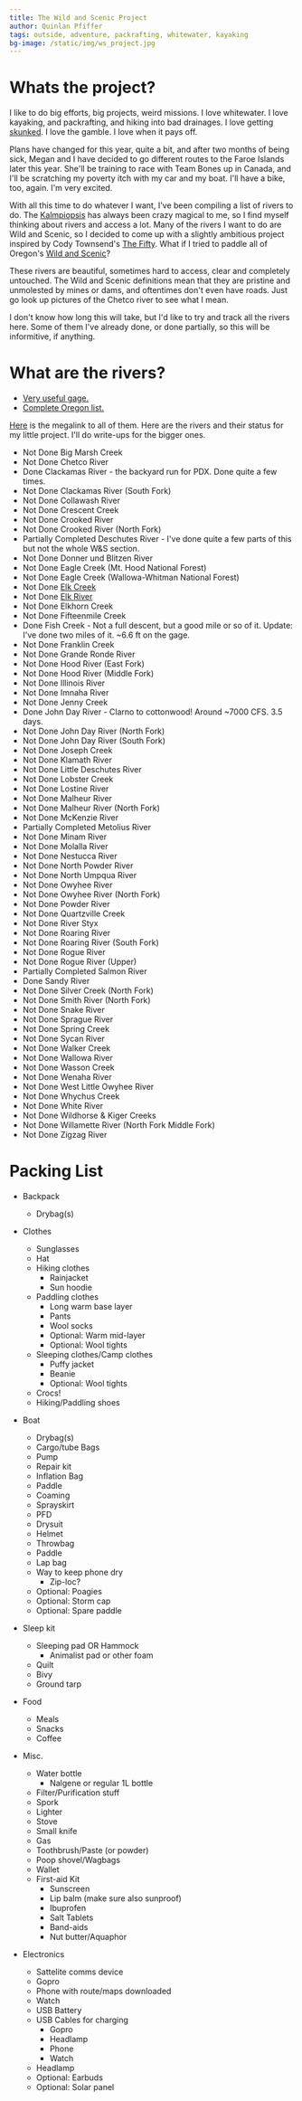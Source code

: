 ```yaml
---
title: The Wild and Scenic Project
author: Quinlan Pfiffer
tags: outside, adventure, packrafting, whitewater, kayaking
bg-image: /static/img/ws_project.jpg
---
```


# Whats the project?

I like to do big efforts, big projects, weird missions. I love whitewater. I
love kayaking, and packrafting, and hiking into bad drainages. I love getting
[skunked](https://www.azcentral.com/story/opinion/op-ed/claythompson/2016/11/12/ask-clay-what-origin-expression-skunked/93598570/). I love the gamble. I love when it pays off.

Plans have changed for this year, quite a bit, and after two months of being
sick, Megan and I have decided to go different routes to the Faroe Islands later
this year. She'll be training to race with Team Bones up in Canada, and I'll be
scratching my poverty itch with my car and my boat. I'll have a bike, too,
again. I'm very excited.

With all this time to do whatever I want, I've been compiling a list of rivers
to do. The [Kalmpiopsis](/posts/2021-09-23-Chetco_Recon.html) has always been crazy magical to me, so I find myself 
thinking about rivers and access a lot. Many of the rivers I want to do are Wild
and Scenic, so I decided to come up with a slightly ambitious project inspired
by Cody Townsend's [The Fifty](https://skithefifty.com/). What if I tried to
paddle all of Oregon's [Wild and Scenic](https://www.rivers.gov/wsr-act.php)?

These rivers are beautiful, sometimes hard to access, clear and completely
untouched. The Wild and Scenic definitions mean that they are pristine and
unmolested by mines or dams, and oftentimes don't even have roads. Just go look
up pictures of the Chetco river to see what I mean.

I don't know how long this will take, but I'd like to try and track all the
rivers here. Some of them I've already done, or done partially, so this will be
informitive, if anything.

# What are the rivers?

* [Very useful gage.](https://www.nwrfc.noaa.gov/rfc/)
* [Complete Oregon list.](http://www.oregonwildandscenic.com/)

[Here](https://www.rivers.gov/oregon.php) is the megalink to all of them. Here
are the rivers and their status for my little project. I'll do write-ups for the bigger ones.

* <span class="fail">Not Done</span> Big Marsh Creek
* <span class="fail">Not Done</span> Chetco River
* <span class="suc">Done</span> Clackamas River - the backyard run for PDX. Done quite a few times.
* <span class="fail">Not Done</span> Clackamas River (South Fork)
* <span class="fail">Not Done</span> Collawash River
* <span class="fail">Not Done</span> Crescent Creek
* <span class="fail">Not Done</span> Crooked River
* <span class="fail">Not Done</span> Crooked River (North Fork)
* <span class="unsure">Partially Completed</span> Deschutes River - I've done quite a few parts of this but not the whole W&S section.
* <span class="fail">Not Done</span> Donner und Blitzen River
* <span class="fail">Not Done</span> Eagle Creek (Mt. Hood National Forest)
* <span class="fail">Not Done</span> Eagle Creek (Wallowa-Whitman National Forest)
* <span class="fail">Not Done</span> <a href="https://www.americanwhitewater.org/content/River/view/river-detail/5426/main">Elk Creek</a>
* <span class="fail">Not Done</span> <a href="https://www.americanwhitewater.org/content/River/view/river-detail/1510/main">Elk River</a>
* <span class="fail">Not Done</span> Elkhorn Creek
* <span class="fail">Not Done</span> Fifteenmile Creek
* <span class="suc">Done</span> Fish Creek - Not a full descent, but a good mile or so of it. Update: I've done two miles of it. ~6.6 ft on the gage.
* <span class="fail">Not Done</span> Franklin Creek
* <span class="fail">Not Done</span> Grande Ronde River
* <span class="fail">Not Done</span> Hood River (East Fork)
* <span class="fail">Not Done</span> Hood River (Middle Fork)
* <span class="fail">Not Done</span> Illinois River
* <span class="fail">Not Done</span> Imnaha River
* <span class="fail">Not Done</span> Jenny Creek
* <span class="suc">Done</span> John Day River - Clarno to cottonwood! Around ~7000 CFS. 3.5 days.
* <span class="fail">Not Done</span> John Day River (North Fork)
* <span class="fail">Not Done</span> John Day River (South Fork)
* <span class="fail">Not Done</span> Joseph Creek
* <span class="fail">Not Done</span> Klamath River
* <span class="fail">Not Done</span> Little Deschutes River
* <span class="fail">Not Done</span> Lobster Creek
* <span class="fail">Not Done</span> Lostine River
* <span class="fail">Not Done</span> Malheur River
* <span class="fail">Not Done</span> Malheur River (North Fork)
* <span class="fail">Not Done</span> McKenzie River
* <span class="unsure">Partially Completed</span> Metolius River
* <span class="fail">Not Done</span> Minam River
* <span class="fail">Not Done</span> Molalla River
* <span class="fail">Not Done</span> Nestucca River
* <span class="fail">Not Done</span> North Powder River
* <span class="fail">Not Done</span> North Umpqua River
* <span class="fail">Not Done</span> Owyhee River
* <span class="fail">Not Done</span> Owyhee River (North Fork)
* <span class="fail">Not Done</span> Powder River
* <span class="fail">Not Done</span> Quartzville Creek
* <span class="fail">Not Done</span> River Styx
* <span class="fail">Not Done</span> Roaring River
* <span class="fail">Not Done</span> Roaring River (South Fork)
* <span class="fail">Not Done</span> Rogue River
* <span class="fail">Not Done</span> Rogue River (Upper)
* <span class="unsure">Partially Completed</span> Salmon River
* <span class="suc">Done</span> Sandy River
* <span class="fail">Not Done</span> Silver Creek (North Fork)
* <span class="fail">Not Done</span> Smith River (North Fork)
* <span class="fail">Not Done</span> Snake River
* <span class="fail">Not Done</span> Sprague River
* <span class="fail">Not Done</span> Spring Creek
* <span class="fail">Not Done</span> Sycan River
* <span class="fail">Not Done</span> Walker Creek
* <span class="fail">Not Done</span> Wallowa River
* <span class="fail">Not Done</span> Wasson Creek
* <span class="fail">Not Done</span> Wenaha River
* <span class="fail">Not Done</span> West Little Owyhee River
* <span class="fail">Not Done</span> Whychus Creek
* <span class="fail">Not Done</span> White River
* <span class="fail">Not Done</span> Wildhorse & Kiger Creeks
* <span class="fail">Not Done</span> Willamette River (North Fork Middle Fork)
* <span class="fail">Not Done</span> Zigzag River

# Packing List

* Backpack
    * Drybag(s)

* Clothes
    * Sunglasses
    * Hat
    * Hiking clothes
        * Rainjacket
        * Sun hoodie
    * Paddling clothes
        * Long warm base layer
        * Pants
        * Wool socks
        * Optional: Warm mid-layer
        * Optional: Wool tights
    * Sleeping clothes/Camp clothes
        * Puffy jacket
        * Beanie
        * Optional: Wool tights
    * Crocs!
    * Hiking/Paddling shoes

* Boat
    * Drybag(s)
    * Cargo/tube Bags
    * Pump
    * Repair kit
    * Inflation Bag
    * Paddle
    * Coaming
    * Sprayskirt
    * PFD
    * Drysuit
    * Helmet
    * Throwbag
    * Paddle
    * Lap bag
    * Way to keep phone dry
        * Zip-loc?
    * Optional: Poagies
    * Optional: Storm cap
    * Optional: Spare paddle

* Sleep kit
    * Sleeping pad OR Hammock
        * Animalist pad or other foam
    * Quilt
    * Bivy
    * Ground tarp

* Food
    * Meals
    * Snacks
    * Coffee

* Misc.
    * Water bottle
        * Nalgene or regular 1L bottle
    * Filter/Purification stuff
    * Spork
    * Lighter
    * Stove
    * Small knife
    * Gas
    * Toothbrush/Paste (or powder)
    * Poop shovel/Wagbags
    * Wallet
    * First-aid Kit
        * Sunscreen
        * Lip balm (make sure also sunproof)
        * Ibuprofen
        * Salt Tablets
        * Band-aids
        * Nut butter/Aquaphor

* Electronics
    * Sattelite comms device
    * Gopro
    * Phone with route/maps downloaded
    * Watch
    * USB Battery
    * USB Cables for charging
        * Gopro
        * Headlamp
        * Phone
        * Watch
    * Headlamp
    * Optional: Earbuds
    * Optional: Solar panel
